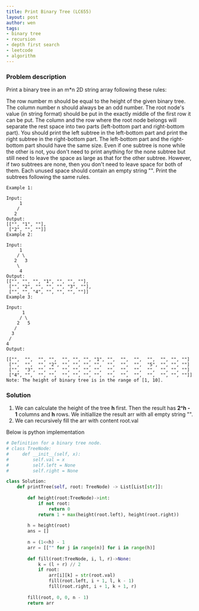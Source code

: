 ```yaml
---
title: Print Binary Tree (LC655)
layout: post
author: wen
tags:
- binary tree
- recursion
- depth first search
- leetcode
- algorithm
---
```


### Problem description
Print a binary tree in an m*n 2D string array following these rules:

The row number m should be equal to the height of the given binary tree.
The column number n should always be an odd number.
The root node's value (in string format) should be put in the exactly middle of the first row it can be put. The column and the row where the root node belongs will separate the rest space into two parts (left-bottom part and right-bottom part). You should print the left subtree in the left-bottom part and print the right subtree in the right-bottom part. The left-bottom part and the right-bottom part should have the same size. Even if one subtree is none while the other is not, you don't need to print anything for the none subtree but still need to leave the space as large as that for the other subtree. However, if two subtrees are none, then you don't need to leave space for both of them.
Each unused space should contain an empty string "".
Print the subtrees following the same rules.

```
Example 1:

Input:
     1
    /
   2
Output:
[["", "1", ""],
 ["2", "", ""]]
Example 2:

Input:
     1
    / \
   2   3
    \
     4
Output:
[["", "", "", "1", "", "", ""],
 ["", "2", "", "", "", "3", ""],
 ["", "", "4", "", "", "", ""]]
Example 3:

Input:
      1
     / \
    2   5
   / 
  3 
 / 
4 
Output:

[["",  "",  "", "",  "", "", "", "1", "",  "",  "",  "",  "", "", ""]
 ["",  "",  "", "2", "", "", "", "",  "",  "",  "",  "5", "", "", ""]
 ["",  "3", "", "",  "", "", "", "",  "",  "",  "",  "",  "", "", ""]
 ["4", "",  "", "",  "", "", "", "",  "",  "",  "",  "",  "", "", ""]]
Note: The height of binary tree is in the range of [1, 10].

```

### Solution
1. We can calculate the height of the tree **h** first. Then the result has **2^h - 1** columns and **h** rows. We initiallize the result arr with all empty string "".
2. We can recursively fill the arr with content root.val

Below is python implementation

```python
# Definition for a binary tree node.
# class TreeNode:
#     def __init__(self, x):
#         self.val = x
#         self.left = None
#         self.right = None

class Solution:
    def printTree(self, root: TreeNode) -> List[List[str]]:
        
        def height(root:TreeNode)->int:
            if not root:
                return 0
            return 1 + max(height(root.left), height(root.right))
        
        h = height(root)
        ans = []
        
        n = (1<<h) - 1
        arr = [["" for j in range(n)] for i in range(h)]
        
        def fill(root:TreeNode, i, l, r)->None:
            k = (l + r) // 2
            if root:
                arr[i][k] = str(root.val)
                fill(root.left, i + 1, l, k - 1)
                fill(root.right, i + 1, k + 1, r)
            
        fill(root, 0, 0, n - 1)
        return arr
				
```